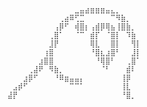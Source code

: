 ⠀⠀⠀⠀⠀⠀⠀⠀⠀⠀⠀⠀⠀⠀⠀⣀⣤⣴⣶⣶⣶⣤⣄⡀⠀⠀
⠀⠀⠀⠀⠀⠀⠀⠀⠀⠀⠀⠀⢀⣴⠿⢋⣉⠀⠀⠀⠀⠀⠉⠻⣷⡀
⠀⠀⠀⠀⠀⠀⠀⠀⠀⠀⠀⢠⡿⠋⠀⢾⣿⡆⢠⣾⡿⢿⣦⢸⣿⣷⡀
⠀⠀⠀⠀⠀⠀⠀⠀⠀⠀⢀⣿⠁⠀⠀⠈⠉⠀⣾⡏⠀⠈⣿⡇⠀⠹⣷
⠀⠀⠀⠀⠀⠀⠀⠀⠀⠀⣸⡟⠀⠀⠀⠀⠀⠀⢿⣇⠀⠀⣿⡇⠀⠀⢻⡇⠀⠀
⠀⠀⠀⠀⠀⠀⠀⠀⠀⢰⣿⠀⠀⠀⠀⠀⠀⠀⠘⣿⣆⣰⣿⠃⠀⠀⣸⡇⠀⠀
⠀⠀⠀⠀⠀⠀⠀⠀⣰⣿⣿⠀⠀⠀⠀⠀⠀⠀⠀⠘⢿⣿⠃⠀⠀⢀⣿⠁⠀⠀
⠀⠀⠀⠀⠀⠀⢀⣼⠟⠀⠻⣷⡀⠀⠀⠀⠀⠀⠀⠀⠈⠃⠀⠀⠀⣾⠇⠀⠀⠀
⠀⠀⠀⠀⠀⣰⡿⠋⠀⠀⠀⠘⠿⣶⣤⣤⡄⠀⠀⠀⠀⠀⠀⠀⢸⡿⠀⠀⠀⠀
⠀⠀⠀⣠⡾⠋⠀⠀⠀⠀⠀⠀⠀⠀⠉⠉⠁⠀⠀⠀⠀⠀⠀⠀⢸⣇⠀⠀⠀⠀
⠀⠀⣼⡟⠀⠀⠀⠀⠀⠀⠀⠀⠀⠀⠀⠀⠀⠀⠀⠀⠀⠀⠀⠀⠘⣿⡀⠀⠀⠀
